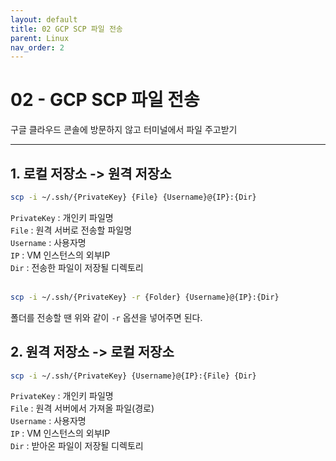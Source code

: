 ```yaml
---
layout: default
title: 02 GCP SCP 파일 전송
parent: Linux
nav_order: 2
---
```


# 02 - GCP SCP 파일 전송
구글 클라우드 콘솔에 방문하지 않고 터미널에서 파일 주고받기
<hr>

## 1. 로컬 저장소 -> 원격 저장소

```bash
scp -i ~/.ssh/{PrivateKey} {File} {Username}@{IP}:{Dir}
```
`PrivateKey` : 개인키 파일명  
`File` : 원격 서버로 전송할 파일명  
`Username` : 사용자명  
`IP` : VM 인스턴스의 외부IP  
`Dir` : 전송한 파일이 저장될 디렉토리  
<br>

```bash
scp -i ~/.ssh/{PrivateKey} -r {Folder} {Username}@{IP}:{Dir}
```
폴더를 전송할 땐 위와 같이 `-r` 옵션을 넣어주면 된다.

## 2. 원격 저장소 -> 로컬 저장소

```bash
scp -i ~/.ssh/{PrivateKey} {Username}@{IP}:{File} {Dir}
```
`PrivateKey` : 개인키 파일명  
`File` : 원격 서버에서 가져올 파일(경로)  
`Username` : 사용자명  
`IP` : VM 인스턴스의 외부IP  
`Dir` : 받아온 파일이 저장될 디렉토리  